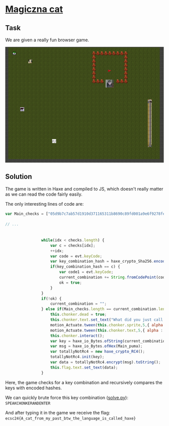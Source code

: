 # [Magiczna cat](https://hack.cert.pl/challenge/magiczna-cat)

## Task

We are given a really fun browser game.

![](./Arc_uR6TtndQvY.png)

## Solution

The game is written in Haxe and compiled to JS, which doesn't really matter as we can read the code fairly easily.

The only interesting lines of code are:

```js
var Main_checks = ["05d9b7c7ab57d1910d371165311b8690c89fd001a9e6f9278fe1ed8dd56f0788", /* ... */];

// ...


                while(idx < checks.length) {
                    var c = checks[idx];
                    ++idx;
                    var code = evt.keyCode;
                    var key_combination_hash = haxe_crypto_Sha256.encode(current_combination + String.fromCodePoint(code));
                    if(key_combination_hash == c) {
                        var code1 = evt.keyCode;
                        current_combination += String.fromCodePoint(code1);
                        ok = true;
                    }
                }
                if(!ok) {
                    current_combination = "";
                } else if(Main_checks.length == current_combination.length) {
                    this.chonker.dead = true;
                    this.chonker.text.set_text("What did you just call me?");
                    motion_Actuate.tween(this.chonker.sprite,5,{ alpha : 0}).delay(1);
                    motion_Actuate.tween(this.chonker.text,5,{ alpha : 0}).delay(1);
                    this.chonker.interact();
                    var key = haxe_io_Bytes.ofString(current_combination);
                    var msg = haxe_io_Bytes.ofHex(Main_puma);
                    var totallyNotRc4 = new haxe_crypto_RC4();
                    totallyNotRc4.init(key);
                    var data = totallyNotRc4.encrypt(msg).toString();
                    this.flag.text.set_text(data);
                }
```

Here, the game checks for a key combination and recursively compares the keys with encoded hashes.

We can quickly brute force this key combination ([solve.py](./solve.py)): `SPEAKCHONKERANDENTER`

And after typing it in the game we receive the flag: `ecsc24{A_cat_from_my_past_btw_the_language_is_called_haxe}`